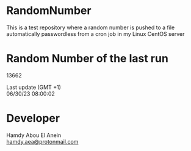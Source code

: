 # RandomNumber    
This is a test repository where a random number is pushed to a file automatically passwordless from a cron job in my Linux CentOS server    
# Random Number of the last run   
13662
      
Last update (GMT +1)    
06/30/23 08:00:02
# Developer    
Hamdy Abou El Anein   
hamdy.aea@protonmail.com
